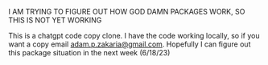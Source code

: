 I AM TRYING TO FIGURE OUT HOW GOD DAMN PACKAGES WORK, SO THIS IS NOT YET WORKING

This is a chatgpt code copy clone. I have the code working locally, so if you want a copy email adam.p.zakaria@gmail.com. Hopefully I can figure out this package situation in the next week (6/18/23)